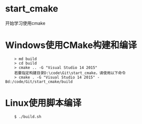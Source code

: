 # start_cmake
开始学习使用cmake

# Windows使用CMake构建和编译
```
    > md build
    > cd build
    > cmake .. -G "Visual Studio 14 2015"
    若要指定构建目录D:\code\Git\start_cmake，请使用以下命令
    > cmake . -G "Visual Studio 14 2015" -Bd:/code/Git/start_cmake/build
```

# Linux使用脚本编译
```
    $ ./build.sh
```
